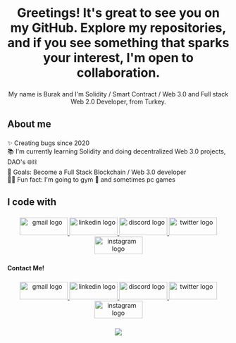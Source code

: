 <h1 align="center">Greetings! It's great to see you on my GitHub. Explore my repositories, and if you see something that sparks your interest, I'm open to collaboration.</h1>

###

<p align="center">My name is Burak and I'm Solidity / Smart Contract / Web 3.0 and Full stack Web 2.0 Developer, from Turkey.</p>

###

<h2 align="left">About me</h2>

###

<p align="left">✨ Creating bugs since 2020<br>📚 I'm currently learning Solidity and doing decentralized Web 3.0 projects, DAO's 🌐⛓️<br>🎯 Goals: Become a Full Stack Blockchain / Web 3.0 developer<br>🏋🏻 Fun fact: I'm going to gym 💪 and sometimes pc games</p>

###

<h2 align="left">I code with</h2>

###


<div align="center">
  <a href="mailto:bltycxkk@gmail.com" target="_blank">
    <img src="https://raw.githubusercontent.com/maurodesouza/profile-readme-generator/master/src/assets/icons/social/gmail/default.svg" width="109" height="40" alt="gmail logo"  />
  </a>
  <a href="https://www.linkedin.com/in/burak-ekinci-5a592521a/" target="_blank">
    <img src="https://raw.githubusercontent.com/maurodesouza/profile-readme-generator/master/src/assets/icons/social/linkedin/default.svg" width="109" height="40" alt="linkedin logo"  />
  </a>
  <a href="https://discord.gg/ubj9EfUe" target="_blank">
    <img src="https://raw.githubusercontent.com/maurodesouza/profile-readme-generator/master/src/assets/icons/social/discord/default.svg" width="109" height="40" alt="discord logo"  />
  </a>
  <a href="https://x.com/Leviathan_js?t=MVT43LmgtlYRWGl2FXt-3g&s=09" target="_blank">
    <img src="https://raw.githubusercontent.com/maurodesouza/profile-readme-generator/master/src/assets/icons/social/twitter/default.svg" width="109" height="40" alt="twitter logo"  />
  </a>
  <a href="https://www.instagram.com/lambdavnc/" target="_blank">
    <img src="https://raw.githubusercontent.com/maurodesouza/profile-readme-generator/master/src/assets/icons/social/instagram/default.svg" width="109" height="40" alt="instagram logo"  />
  </a>
</div>

###

<h4 align="left">Contact Me!</h4>

###

<div align="center">
  <a href="mailto:bltycxkk@gmail.com" target="_blank">
    <img src="https://raw.githubusercontent.com/maurodesouza/profile-readme-generator/master/src/assets/icons/social/gmail/default.svg" width="109" height="40" alt="gmail logo"  />
  </a>
  <a href="https://www.linkedin.com/in/burak-ekinci-5a592521a/" target="_blank">
    <img src="https://raw.githubusercontent.com/maurodesouza/profile-readme-generator/master/src/assets/icons/social/linkedin/default.svg" width="109" height="40" alt="linkedin logo"  />
  </a>
  <a href="https://discord.gg/ubj9EfUe" target="_blank">
    <img src="https://raw.githubusercontent.com/maurodesouza/profile-readme-generator/master/src/assets/icons/social/discord/default.svg" width="109" height="40" alt="discord logo"  />
  </a>
  <a href="https://x.com/Leviathan_js?t=MVT43LmgtlYRWGl2FXt-3g&s=09" target="_blank">
    <img src="https://raw.githubusercontent.com/maurodesouza/profile-readme-generator/master/src/assets/icons/social/twitter/default.svg" width="109" height="40" alt="twitter logo"  />
  </a>
  <a href="https://www.instagram.com/lambdavnc/" target="_blank">
    <img src="https://raw.githubusercontent.com/maurodesouza/profile-readme-generator/master/src/assets/icons/social/instagram/default.svg" width="109" height="40" alt="instagram logo"  />
  </a>
</div>

###

<div align="center">
  <img src="https://profile-counter.glitch.me/LambdaVNC/count.svg?"  />
</div>

###
